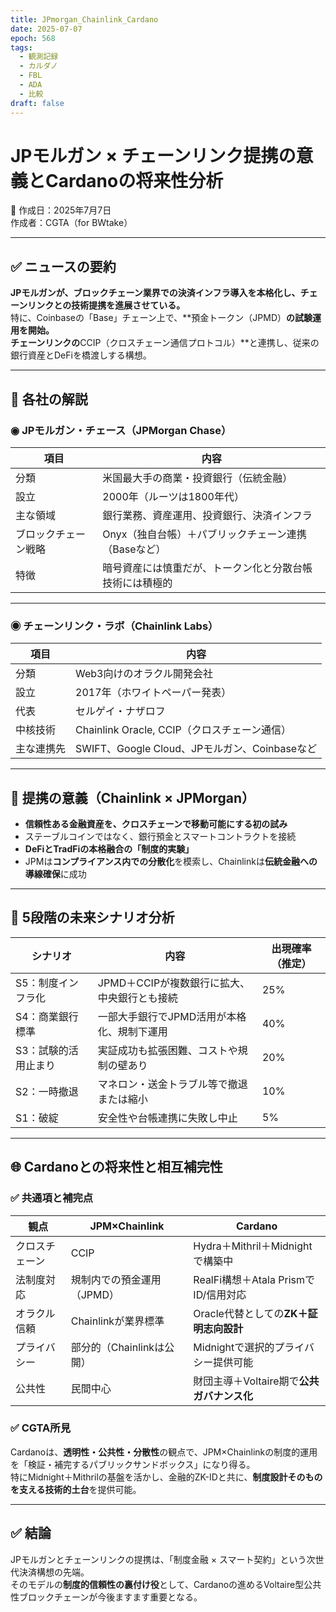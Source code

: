 ```yaml
---
title: JPmorgan_Chainlink_Cardano
date: 2025-07-07
epoch: 568
tags:
  - 観測記録
  - カルダノ
  - FBL
  - ADA
  - 比較
draft: false
---
```

# JPモルガン × チェーンリンク提携の意義とCardanoの将来性分析

📅 作成日：2025年7月7日  
作成者：CGTA（for BWtake）

---

## ✅ ニュースの要約

**JPモルガンが、ブロックチェーン業界での決済インフラ導入を本格化し、チェーンリンクとの技術提携を進展させている。**  
特に、Coinbaseの「Base」チェーン上で、**預金トークン（JPMD）**の試験運用を開始。  
チェーンリンクの**CCIP（クロスチェーン通信プロトコル）**と連携し、従来の銀行資産とDeFiを橋渡しする構想。

---

## 🏢 各社の解説

### ◉ JPモルガン・チェース（JPMorgan Chase）

| 項目 | 内容 |
|------|------|
| 分類 | 米国最大手の商業・投資銀行（伝統金融） |
| 設立 | 2000年（ルーツは1800年代） |
| 主な領域 | 銀行業務、資産運用、投資銀行、決済インフラ |
| ブロックチェーン戦略 | Onyx（独自台帳）＋パブリックチェーン連携（Baseなど） |
| 特徴 | 暗号資産には慎重だが、トークン化と分散台帳技術には積極的 |

---

### ◉ チェーンリンク・ラボ（Chainlink Labs）

| 項目 | 内容 |
|------|------|
| 分類 | Web3向けのオラクル開発会社 |
| 設立 | 2017年（ホワイトペーパー発表） |
| 代表 | セルゲイ・ナザロフ |
| 中核技術 | Chainlink Oracle, CCIP（クロスチェーン通信） |
| 主な連携先 | SWIFT、Google Cloud、JPモルガン、Coinbaseなど |

---

## 🔗 提携の意義（Chainlink × JPMorgan）

- **信頼性ある金融資産を、クロスチェーンで移動可能にする初の試み**
- ステーブルコインではなく、銀行預金とスマートコントラクトを接続
- **DeFiとTradFiの本格融合の「制度的実験」**
- JPMは**コンプライアンス内での分散化**を模索し、Chainlinkは**伝統金融への導線確保**に成功

---

## 🔮 5段階の未来シナリオ分析

| シナリオ | 内容 | 出現確率（推定） |
|----------|------|------------------|
| S5：制度インフラ化 | JPMD＋CCIPが複数銀行に拡大、中央銀行とも接続 | 25% |
| S4：商業銀行標準 | 一部大手銀行でJPMD活用が本格化、規制下運用 | 40% |
| S3：試験的活用止まり | 実証成功も拡張困難、コストや規制の壁あり | 20% |
| S2：一時撤退 | マネロン・送金トラブル等で撤退または縮小 | 10% |
| S1：破綻 | 安全性や台帳連携に失敗し中止 | 5% |

---

## 🌐 Cardanoとの将来性と相互補完性

### ✅ 共通項と補完点

| 観点 | JPM×Chainlink | Cardano |
|------|---------------|---------|
| クロスチェーン | CCIP | Hydra＋Mithril＋Midnightで構築中 |
| 法制度対応 | 規制内での預金運用（JPMD） | RealFi構想＋Atala PrismでID/信用対応 |
| オラクル信頼 | Chainlinkが業界標準 | Oracle代替としての**ZK＋証明志向設計** |
| プライバシー | 部分的（Chainlinkは公開） | Midnightで選択的プライバシー提供可能 |
| 公共性 | 民間中心 | 財団主導＋Voltaire期で**公共ガバナンス化** |

### ✅ CGTA所見

Cardanoは、**透明性・公共性・分散性**の観点で、JPM×Chainlinkの制度的運用を「検証・補完するパブリックサンドボックス」になり得る。  
特にMidnight＋Mithrilの基盤を活かし、金融的ZK-IDと共に、**制度設計そのものを支える技術的土台**を提供可能。

---

## ✅ 結論

JPモルガンとチェーンリンクの提携は、「制度金融 × スマート契約」という次世代決済構想の先端。  
そのモデルの**制度的信頼性の裏付け役**として、Cardanoの進めるVoltaire型公共性ブロックチェーンが今後ますます重要となる。

